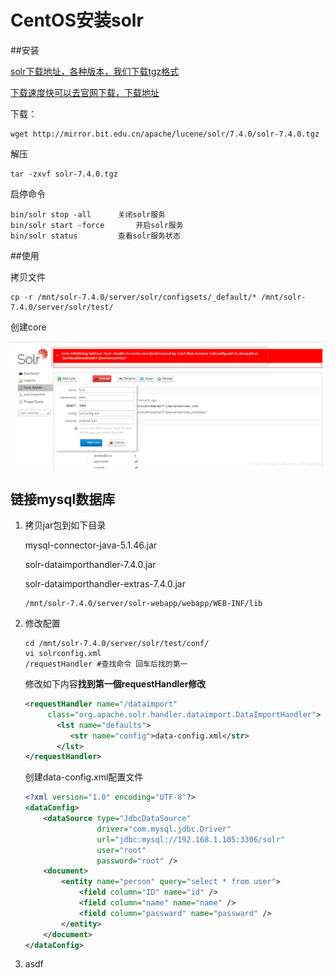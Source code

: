 # CentOS安装solr

##安装

[solr下载地址，各种版本，我们下载tgz格式 ](http://archive.apache.org/dist/lucene/solr/)

[下载速度快可以去官网下载，下载地址](http://mirror.bit.edu.cn/apache/lucene/solr/7.4.0/solr-7.4.0.tgz)

下载：

```shell
wget http://mirror.bit.edu.cn/apache/lucene/solr/7.4.0/solr-7.4.0.tgz
```

解压

```shell
tar -zxvf solr-7.4.0.tgz
```

启停命令

```shell
bin/solr stop -all 		关闭solr服务
bin/solr start -force 		开启solr服务
bin/solr status			查看solr服务状态
```

##使用

拷贝文件

```shell
cp -r /mnt/solr-7.4.0/server/solr/configsets/_default/* /mnt/solr-7.4.0/server/solr/test/
```

创建core

![](img\20180105170807961.png)

## 链接mysql数据库

1. 拷贝jar包到如下目录

   mysql-connector-java-5.1.46.jar

   solr-dataimporthandler-7.4.0.jar

   solr-dataimporthandler-extras-7.4.0.jar

   ```shell
   /mnt/solr-7.4.0/server/solr-webapp/webapp/WEB-INF/lib
   ```

   

2. 修改配置

   ```shell
   cd /mnt/solr-7.4.0/server/solr/test/conf/
   vi solrconfig.xml 
   /requestHandler #查找命令 回车后找的第一
   ```

   修改如下内容**找到第一個requestHandler修改**

   ```xml
   <requestHandler name="/dataimport"
        class="org.apache.solr.handler.dataimport.DataImportHandler"> 
          <lst name="defaults"> 
             <str name="config">data-config.xml</str> 
          </lst> 
   </requestHandler>
   ```

   创建data-config.xml配置文件

   ```xml
   <?xml version="1.0" encoding="UTF-8"?>
   <dataConfig>
       <dataSource type="JdbcDataSource"
                   driver="com.mysql.jdbc.Driver"
                   url="jdbc:mysql://192.168.1.105:3306/solr"
                   user="root"
                   password="root" />
       <document>
           <entity name="person" query="select * from user">
               <field column="ID" name="id" />
               <field column="name" name="name" />
               <field column="passward" name="passward" />
           </entity>
       </document>
   </dataConfig>
   ```

   

3. asdf